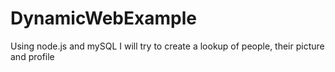 # DynamicWebExample
Using node.js and mySQL I will try to create a lookup of people, their picture and profile
